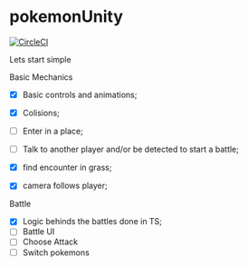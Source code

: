 # pokemonUnity

[![CircleCI](https://img.shields.io/badge/version-0.0.1-blue)]()

Lets start simple

Basic Mechanics 

- [x] Basic controls and animations;
- [x] Colisions;
- [ ] Enter in a place;
- [ ] Talk to another player and/or be detected to start a battle;
- [x] find encounter in grass;
- [x] camera follows player;


Battle

- [x] Logic behinds the battles done in TS;
- [ ] Battle UI
- [ ] Choose Attack
- [ ] Switch pokemons
